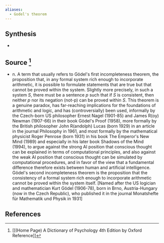 ```yaml
---
aliases:
  - Godel's theorem
---
```

## Synthesis
- 
## Source [^1]
- n. A term that usually refers to Gödel's first incompleteness theorem, the proposition that, in any formal system rich enough to incorporate arithmetic, it is possible to formulate statements that are true but that cannot be proved within the system. Slightly more precisely, in such a system $S$, there must be a sentence $p$ such that if $S$ is consistent, then neither $p$ nor its negation (not-p) can be proved within $S$. This theorem is a genuine paradox, has far-reaching implications for the foundations of arithmetic and logic, and has (controversially) been used, informally by the Czech-born US philosopher Ernest Nagel (1901-85) and James R(oy) Newman (1907-66) in their book Gödel's Proof (1958), more formally by the British philosopher John R(andolph) Lucas (born 1929) in an article in the journal Philosophy in 1961, and most formally by the mathematical physicist Roger Penrose (born 1931) in his book The Emperor's New Mind (1989) and especially in his later book Shadows of the Mind (1994), to argue against the strong AI position that conscious thought can be explained in terms of computational principles, and also against the weak AI position that conscious thought can be simulated by computational procedures, and in favor of the view that a fundamental difference therefore exists between human and artificial intelligence. Gödel's second incompleteness theorem is the proposition that the consistency of a formal system rich enough to incorporate arithmetic cannot be proved within the system itself. \[Named after the US logician and mathematician Kurt Gödel (1906-78), born in Brno, Austria-Hungary (now in the Czech Republic), who published it in the journal Monatshefte für Mathematik und Physik in 1931]
## References

[^1]: [[(Home Page) A Dictionary of Psychology 4th Edition by Oxford Reference]]